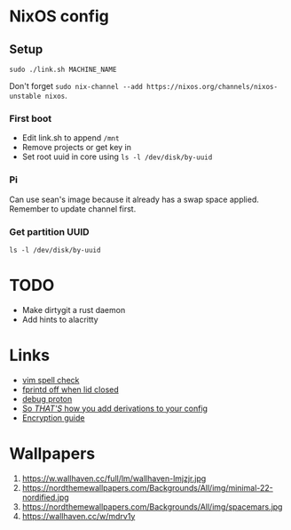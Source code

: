 # NixOS config

## Setup

`sudo ./link.sh MACHINE_NAME`

Don't forget `sudo nix-channel --add https://nixos.org/channels/nixos-unstable nixos`.

### First boot

* Edit link.sh to append `/mnt`
* Remove projects or get key in
* Set root uuid in core using `ls -l /dev/disk/by-uuid`

### Pi

Can use sean's image because it already has a swap space applied. Remember to update channel first.

### Get partition UUID

`ls -l /dev/disk/by-uuid`

# TODO

* Make dirtygit a rust daemon
* Add hints to alacritty

# Links

* [vim spell check](https://www.adamalbrecht.com/blog/2019/10/21/spell-check-in-vim-for-markdown-and-git-commit-messages/)
* [fprintd off when lid closed](https://unix.stackexchange.com/questions/678609/how-to-disable-fingerprint-authentication-when-laptop-lid-is-closed)
* [debug proton](https://forums.linuxmint.com/viewtopic.php?t=353144)
* [So _THAT'S_ how you add derivations to your config](https://discourse.nixos.org/t/howto-merge-a-derivation-nix-to-etc-nixos-configuration-nix/12797/3)
* [Encryption guide](https://gist.github.com/martijnvermaat/76f2e24d0239470dd71050358b4d5134)

# Wallpapers

1. https://w.wallhaven.cc/full/lm/wallhaven-lmjzjr.jpg
1. https://nordthemewallpapers.com/Backgrounds/All/img/minimal-22-nordified.jpg
1. https://nordthemewallpapers.com/Backgrounds/All/img/spacemars.jpg
1. https://wallhaven.cc/w/mdrv1y
